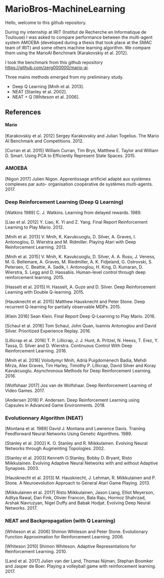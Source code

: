 # MarioBros-MachineLearning

Hello, welcome to this github repository. 

During my internship at IRIT (Institut de Recherche en Informatique de Toulouse) I was asked to compare performance between the multi-agent system AMOEBA (developed during a thesis that took place at the SMAC team of IRIT) and some others machine learning algorithm.
We compare them using the MarioAI Benchmark [Karakovskiy et al. 2012].

I took the benchmark from this github repository https://github.com/zerg000000/mario-ai.

Three mains methods emerged from my preliminary study.
* Deep Q Learning [Mnih et al. 2013].
* NEAT [Stanley et al. 2002].
* NEAT + Q [Whiteson et al. 2006].

## References

#### Mario
[Karakovskiy et al. 2012] Sergey Karakovskiy and Julian Togelius.  The Mario AI Benchmark and 	Competitions. 2012.

[Curran et al. 2015] William Curran, Tim Brys, Matthew E. Taylor and William D. Smart.  Using 	PCA to Efficiently Represent State Spaces. 2015.

### AMOEBA
[Nigon 2017] Julien Nigon.  Apprentissage artificiel adapté aux systèmes complexes par auto-	organisation coopérative de systèmes multi-agents. 2017.

### Deep Reinforcement Learning (Deep Q Learning)
[Watkins 1989] C. J. Watkins.  Learning from delayed rewards. 1989.

[Liao et al. 2012] Y. Liao, K. Yi and Z. Yang.  Final Report Reinforcement Learning to Play Mario. 	2012.

[Mnih et al. 2013] V. Mnih, K. Kavukcuoglu, D. Silver, A. Graves, I. Antonoglou, D. Wierstra and 	M. Ridmiller. 	Playing Atari with Deep Reinforcement Learning. 2013.

[Mnih et al. 2015] V. Mnih, K. Kavukcuoglu, D. Silver, A. A. Rusu, J. Veness, M. G. Bellemare, A. 	Graves, M. Riedmiller, A. K. Fidjeland, G. Ostrovski, S. Petersen, C. Beattie, A. Sadik, I. 	Antonoglou, H. King, D. Kumaran, D. Wierstra, S. Legg and D. Hassabis.  Human-level control 	through deep reinforcement learning. 2015.

[Hasselt et al. 2015] H. Hasselt, A. Guze and D. Silver.  Deep Reinforcement Learning with Double 	Q-learning. 2015.

[Hausknecht et al. 2015] Matthew Hausknecht and Peter Stone.  Deep recurrent Q-learning for 	partially observable MDPs. 2015.

[Klein 2016] Sean Klein.  Final Report Deep Q-Learning to Play Mario. 2016.

[Schaul et al. 2016] Tom Schaul, John Quan, Ioannis Antonoglou and David Silver.  Prioritized 	Experience Replay. 	2016.

[Lillicrap et al. 2016] T. P. Lillicrap, J. J. Hunt, A. Pritzel, N. Heess, T. Erez, Y. Tassa, D. Silver and 	D. Wierstra.  Continuous Control With Deep Reinforcement Learning. 2016.

[Mnih et al. 2016] Volodymyr Mnih, Adrià Puigdomènech Badia, Mehdi Mirza, Alex Graves, Tim 	Harley, Timothy P. Lillicrap, David Silver and Koray Kavukcuoglu.  Asynchronous Methods for 	Deep Reinforcement Learning. 2016.

[Wolfshaar 2017] Jos van de Wolfshaar.  Deep Reinforcement Learning of Video Games. 2017.

[Andersen 2018] P. Andersen.  Deep Reinforcement Learning using Capsules in Advanced Game 	Environments. 2018.

### Evolutionnary Algorithm (NEAT)
[Montana et al. 1989] David J. Montana and Lawrence Davis.  Training Feedforward Neural 	Networks Using Genetic Algorithms. 1989.

[Stanley et al. 2002] K. O. Stanley and R. Miikkulainen.  Evolving Neural Networks through 	Augmenting Topologies. 2002.

[Stanley et al. 2003] Kenneth O.Stanley, Bobby D. Bryant, Risto Miikkulainen.  Evolving Adaptive 	Neural Networks with and without Adaptive Synapses. 2003.

[Hausknecht et al. 2013] M. Hausknecht, J. Lehman, R. Miikkulainen and P. Stone.  A 	Neuroevolution Approach to 	General Atari Game Playing. 2013.

[Miikkulainen et al. 2017] Risto Miikkulainen, Jason Liang, Elliot Meyerson, Aditya Rawal, Dan 	Fink, Olivier Francon, Bala Raju, Hormoz Shahrzad, Arshak Navruzyan, Nigel Duffy and Babak 	Hodjat.  Evolving Deep Neural Networks. 2017.

### NEAT and Backpropagation (with Q Learning)
[Whiteson et al. 2006] Shimon Whiteson and Peter Stone.  Evolutionary Function Approximation 	for Reinforcement Learning. 2006.

[Whiteson 2010] Shimon Whiteson.  Adaptive Representations for Reinforcement Learning. 2010.

[Land et al. 2017] Julien van der Land, Thomas Nijman, Stephan Boomker and Jasper de Boer.  	Playing a volleyball game with reinforcement learning. 2017.
